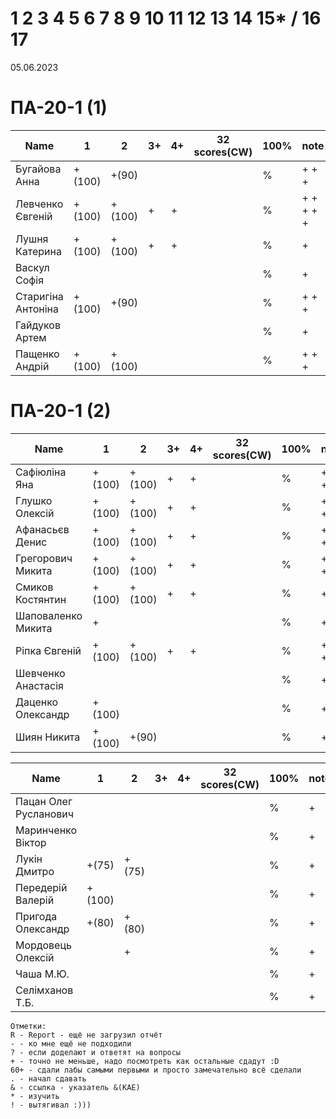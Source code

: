 # 1 2 3 4 5 6 7 8 9 10 11 12 13 14 15* / 16 17

05.06.2023

<!---
	素晴らしい
	
	Great job ^-^
	Good job ^-^
	Well done!
	Excellent!
	Impressive *-*
	Magnificent!
	Great !!!
	Marvelous!!!
	Fantastic!!!
	Wonderful!!!
	Wondrous!!!
	AWESOME!!!
	Unbelievable!!!
	Craftable Minecraftable
	Brilliant!!!
	Breathtaking!!!
	Terrific !!!
	
	Thanks for your persistence and curiosity (=
	
	
	
	90 A
	82 B
	75 C
	64 D
	60 E
	
-->

# ПА-20-1 (1) 
| Name                  |	1		|	2		|	3+		|	4+		| 32 scores(CW)	| __100%__	| note      |
| --------------------- | --------- | ---------	| --------- | --------- | -------------	| ---------	| --------- |
| Бугайова Анна			|	+(100)	|	+(90)	|			|			|				|		%	| + + +     | EnigmaMaster+-
| Левченко Євгеній 		|	+(100)	|	+(100)	|	+		|	+		|				|		%	| + + + + + | LES Swift
| Лушня Катерина		|	+(100)	|	+(100)	|	+		|	+		|				|		%	| +         |
| Васкул Софія			|		 	|			|			|			|				|		%	| +         |
| Старигіна Антоніна	|	+(100) 	|	+(90)	|			|			|				|		%	| + + +		| EnigmaMaster+++
| Гайдуков Артем 		|		 	|			|			|			|				|		%	| +         |
| Пащенко Андрій		|	+(100)	|	+(100)	|			|			|				|		%	| + + +		| EnigmaMaster+++ + He shares the Pi=4 video with me ^_^ Andrew_P
                                                                                            
# ПА-20-1 (2)                                                                               
| Name                  |	1		|	2		|	3+		|	4+		| 32 scores(CW)	| __100%__	| note      |
| --------------------- | --------- | ---------	| --------- | --------- | -------------	| --------- | --------- |
| Сафіюліна Яна	   		|	+(100)	|	+(100)	|	+		|	+		|				|		%	| + + +		| EnigmaMaster+++
| Глушко Олексій   		|	+(100)	|	+(100)	|	+		|	+		|			  	|		%	| + + +		| EnigmaMaster+++
| Афанасьєв Денис		|	+(100)	|	+(100)	|	+		|	+		|				|		%	| + + +		| EnigmaMaster+
| Грегорович Микита		|	+(100)	|	+(100)	|	+		|	+		|				|		%	| + + +		| C## C++ EnigmaMaster+++ Терновка
| Смиков Костянтин		|	+(100)	|	+(100)	|	+		|	+		|				|		%	| + +       | SKI
| Шаповаленко Микита	|	+		|			|			|			|				|		%	| +         | 
| Ріпка Євгеній			|	+(100)	|	+(100)  |	+		|	+		|				|		%	| + + +		| Lighter - REV - EnigmaMaster+++
| Шевченко Анастасія 	|			|			|			|			|				|		%	| +         |	
| Даценко Олександр		|	+(100)	|			|			|			|				|		%	| + + 		| + HOMM3 Wallpapers
| Шиян Никита			|	+(100)	|	+(90)	|			|			|				|		%	| + + 		| +

| Name                  |	1		|	2		|	3+		|	4+		| 32 scores(CW)	| __100%__  | note      |
| --------------------- | --------- | --------- | --------- | --------- | ------------- | --------- | --------- |
| Пацан Олег Русланович |			|			|			|			|				|		%	| +         | 
| Маринченко Віктор		|			|			|			|			|				|		%	| +         |
| Лукін Дмитро			|	+(75)	|	+(75)	|			|			|				|		%	| +         | JS
| Передерій Валерій		|	+(100)	|			|			|			|				|		%	| +         | 
| Пригода  Олександр	|	+(80)	|	+(80)	|			|			|				|		%	| +         | 
| Мордовець  Олексій	|	 		|	+		|			|			|				|		%	| +		    | Working	EnigmaMaster-----
| Чаша М.Ю.				|			|			|			|			|				|		%	| +         | 
| Селімханов Т.Б.		|			|			|			|			|				|		%	| +         | 

```
Отметки:
R - Report - ещё не загрузил отчёт
- - ко мне ещё не подходили
? - если доделают и ответят на вопросы 
+ - точно не меньше, надо посмотреть как остальные сдадут :D  
60+ - сдали лабы самыми первыми и просто замечательно всё сделали
. - начал сдавать
& - ссылка - указатель &(KAE)
* - изучить
! - вытягивал :)))
```

	






